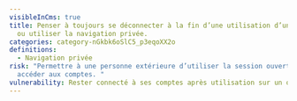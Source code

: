 ```yaml
---
visibleInCms: true
title: Penser à toujours se déconnecter à la fin d’une utilisation d’un service
  ou utiliser la navigation privée.
categories: category-nGkbk6oSlC5_p3eqoXX2o
definitions:
  - Navigation privée
risk: "Permettre à une personne extérieure d’utiliser la session ouverte pour
  accéder aux comptes. "
vulnerability: Rester connecté à ses comptes après utilisation sur un ordinateur partagé.
---
```

